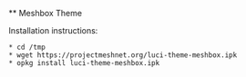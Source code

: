 ** Meshbox Theme

Installation instructions:

	* cd /tmp
	* wget https://projectmeshnet.org/luci-theme-meshbox.ipk
	* opkg install luci-theme-meshbox.ipk